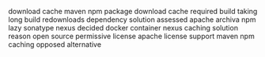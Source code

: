download cache maven npm package download cache required build taking long build redownloads dependency solution assessed apache archiva npm lazy sonatype nexus decided docker container nexus caching solution reason open source permissive license apache license support maven npm caching opposed alternative